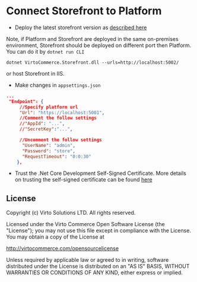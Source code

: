 # Connect Storefront to Platform

* Deploy the latest storefront version as [described here](https://virtocommerce.com/docs/vc2devguide/deployment/storefront-deployment)

Note, if Platform and Storefront are deployed in the same on-premises environment, Storefront should be deployed on different port then Platform. You can do it by `dotnet run CLI`

```console
dotnet VirtoCommerce.Storefront.dll --urls=http://localhost:5002/
```

or host Storefront in IIS.

* Make changes  in  `appsettings.json`

```json
...
 "Endpoint": {
     //Specify platform url
     "Url": "https://localhost:5001",
     //Comment the follow settings
     //"AppId": "...",
     //"SecretKey":"...",

     //Uncomment the follow settings
      "UserName": "admin",
      "Password": "store",
      "RequestTimeout": "0:0:30"
    },
```

* Trust the .Net Core Development Self-Signed Certificate. More details on trusting the self-signed certificate can be found [here](https://blogs.msdn.microsoft.com/robert_mcmurray/2013/11/15/how-to-trust-the-iis-express-self-signed-certificate/)

## License

Copyright (c) Virto Solutions LTD.  All rights reserved.

Licensed under the Virto Commerce Open Software License (the "License"); you
may not use this file except in compliance with the License. You may
obtain a copy of the License at

http://virtocommerce.com/opensourcelicense

Unless required by applicable law or agreed to in writing, software
distributed under the License is distributed on an "AS IS" BASIS,
WITHOUT WARRANTIES OR CONDITIONS OF ANY KIND, either express or
implied.
